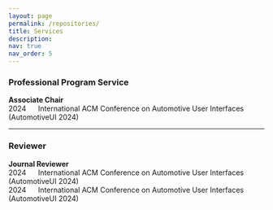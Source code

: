 ```yaml
---
layout: page
permalink: /repositories/
title: Services
description:
nav: true
nav_order: 5
---
```


### Professional Program Service
**Associate Chair**<br />
2024 &nbsp;&nbsp;&nbsp;&nbsp; International ACM Conference on Automotive User Interfaces (AutomotiveUI 2024)

***
### Reviewer
**Journal Reviewer**<br />
2024 &nbsp;&nbsp;&nbsp;&nbsp; International ACM Conference on Automotive User Interfaces (AutomotiveUI 2024)
<br />
2024 &nbsp;&nbsp;&nbsp;&nbsp; International ACM Conference on Automotive User Interfaces (AutomotiveUI 2024)
<br />
 
